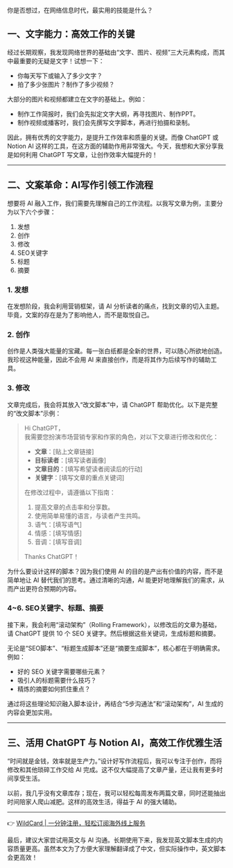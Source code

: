 你是否想过，在网络信息时代，最实用的技能是什么？

## 一、文字能力：高效工作的关键

经过长期观察，我发现网络世界的基础由“文字、图片、视频”三大元素构成，而其中最重要的无疑是文字！试想一下：

- 你每天写下或输入了多少文字？
- 拍了多少张图片？制作了多少视频？

大部分的图片和视频都建立在文字的基础上。例如：

- 制作工作简报时，我们会先拟定文字大纲，再寻找图片、制作PPT。
- 制作视频或播客时，我们会先撰写文字脚本，再进行拍摄和录制。

因此，拥有优秀的文字能力，是提升工作效率和质量的关键。而像 ChatGPT 或 Notion AI 这样的工具，在这方面的辅助作用非常强大。今天，我想和大家分享我是如何利用 ChatGPT 写文章，让创作效率大幅提升的！

---

## 二、文案革命：AI写作引领工作流程

想要将 AI 融入工作，我们需要先理解自己的工作流程。以我写文章为例，主要分为以下六个步骤：

1. 发想
2. 创作
3. 修改
4. SEO关键字
5. 标题
6. 摘要

### 1. 发想

在发想阶段，我会利用营销框架，请 AI 分析读者的痛点，找到文章的切入主题。毕竟，文案的存在是为了影响他人，而不是取悦自己。

### 2. 创作

创作是人类强大能量的宝藏。每一张白纸都是全新的世界，可以随心所欲地创造。我珍视这种能量，因此不会用 AI 来直接创作，而是将其作为后续写作的辅助工具。

### 3. 修改

文章完成后，我会将其放入“改文脚本”中，请 ChatGPT 帮助优化。以下是完整的“改文脚本”示例：

> Hi ChatGPT，  
> 我需要您扮演市场营销专家和作家的角色，对以下文章进行修改和优化：  
> - **文章**：[贴上文章链接]  
> - **目标读者**：[填写读者画像]  
> - **文章目的**：[填写希望读者阅读后的行动]  
> - **关键字**：[填写文章的重点关键词]  
>  
> 在修改过程中，请遵循以下指南：  
> 1. 提高文章的点击率和分享数。  
> 2. 使用简单易懂的语言，与读者产生共鸣。  
> 3. 语气：[填写语气]  
> 4. 情感：[填写情感]  
> 5. 音调：[填写音调]  
>  
> Thanks ChatGPT！

为什么要设计这样的脚本？因为我们使用 AI 的目的是产出有价值的内容，而不是简单地让 AI 替代我们的思考。通过清晰的沟通，AI 能更好地理解我们的需求，从而产出更符合预期的内容。

### 4~6. SEO关键字、标题、摘要

接下来，我会利用“滚动架构”（Rolling Framework），以修改后的文章为基础，请 ChatGPT 提供 10 个 SEO 关键字。然后根据这些关键词，生成标题和摘要。

无论是“SEO脚本”、“标题生成脚本”还是“摘要生成脚本”，核心都在于明确需求。例如：

- 好的 SEO 关键字需要哪些元素？
- 吸引人的标题需要什么技巧？
- 精炼的摘要如何抓住重点？

通过将这些理论知识融入脚本设计，再结合“5步沟通法”和“滚动架构”，AI 生成的内容会更加实用。

---

## 三、活用 ChatGPT 与 Notion AI，高效工作优雅生活

“时间就是金钱，效率就是生产力。”设计好写作流程后，我可以专注于创作，而将修改和其他琐碎工作交给 AI 完成。这不仅大幅提高了文章产量，还让我有更多时间享受生活。

以前，我几乎没有文章库存；现在，我可以轻松每周发布两篇文章，同时还能抽出时间陪家人爬山减肥。这样的高效生活，得益于 AI 的强大辅助。

---

👉 [WildCard | 一分钟注册，轻松订阅海外线上服务](https://bit.ly/bewildcard)

最后，建议大家尝试用英文与 AI 沟通。长期使用下来，我发现英文脚本生成的内容质量更高。虽然本文为了方便大家理解翻译成了中文，但实际操作中，英文脚本会更高效！